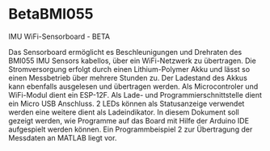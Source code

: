 # BetaBMI055
IMU WiFi-Sensorboard - BETA


Das Sensorboard ermöglicht es Beschleunigungen und Drehraten des BMI055 IMU Sensors  kabellos, über ein WiFi-Netzwerk zu übertragen. Die Stromversorgung erfolgt durch einen Lithium-Polymer Akku und lässt so einen Messbetrieb über mehrere Stunden zu. Der Ladestand des Akkus kann ebenfalls ausgelesen und übertragen werden. Als Microcontroler und WiFi-Modul dient ein ESP-12F. Als Lade- und Programmierschnittstelle dient ein Micro USB Anschluss. 2 LEDs können als Statusanzeige verwendet werden eine weitere dient als Ladeindikator.
In diesem Dokument soll gezeigt werden, wie Programme auf das Board mit Hilfe der Arduino IDE aufgespielt werden können. Ein Programmbeispiel 2 zur Übertragung der Messdaten an MATLAB liegt vor.
